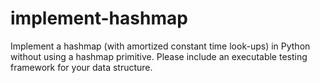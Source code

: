 # implement-hashmap

Implement a hashmap (with amortized constant time look-ups) in Python without using a hashmap primitive.
Please include an executable testing framework for your data structure.
